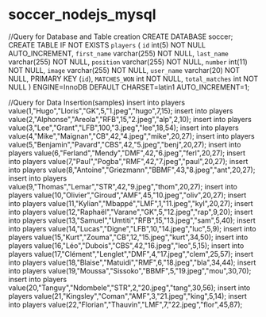 # soccer_nodejs_mysql
//Query for Database and Table creation 
CREATE DATABASE soccer;
CREATE TABLE IF NOT EXISTS `players` (
  `id` int(5) NOT NULL AUTO_INCREMENT,
  `first_name` varchar(255) NOT NULL,
  `last_name` varchar(255) NOT NULL,
  `position` varchar(255) NOT NULL,
  `number` int(11) NOT NULL,
  `image` varchar(255) NOT NULL,
  `user_name` varchar(20) NOT NULL,
  PRIMARY KEY (`id`),
  `MATCHES_WON` int NOT NULL,
  `total_matches` int NOT NULL
) ENGINE=InnoDB  DEFAULT CHARSET=latin1 AUTO_INCREMENT=1;


//Query for Data Insertion(samples)
insert into players value(1,"Hugo","Lloris","GK",5,"1.jpeg","hugo",7,15);
insert into players value(2,"Alphonse","Areola","RFB",15,"2.jpeg","alp",2,10);
insert into players value(3,"Lee","Grant","LFB",100,"3.jpeg","lee",18,54);
insert into players value(4,"Mike","Maignan","CB",42,"4.jpeg","mike",20,27);
insert into players value(5,"Benjamin","Pavard","CBS",42,"5.jpeg","benj",20,27);
insert into players value(6,"Ferland","Mendy","DMF",42,"6.jpeg","ferl",20,27);
insert into players value(7,"Paul","Pogba","RMF",42,"7.jpeg","paul",20,27);
insert into players value(8,"Antoine","Griezmann","BBMF",43,"8.jpeg","ant",20,27);
insert into players value(9,"Thomas","Lemar","STR",42,"9.jpeg","thom",20,27);
insert into players value(10,"Olivier","Giroud","AMF",45,"10.jpeg","oliv",20,27);
insert into players value(11,"Kylian","Mbappé","LMF",1,"11.jpeg","kyl",20,27);
insert into players value(12,"Raphaël","Varane","GK",5,"12.jpeg","rap",9,20);
insert into players value(13,"Samuel","Umtiti","RFB",15,"13.jpeg","sam",5,40);
insert into players value(14,"Lucas","Digne","LFB",10,"14.jpeg","luc",5,9);
insert into players value(15,"Kurt","Zouma","CB",12,"15.jpeg","kurt",34,50);
insert into players value(16,"Léo","Dubois","CBS",42,"16.jpeg","leo",5,15);
insert into players value(17,"Clément","Lenglet","DMF",4,"17.jpeg","clem",25,57);
insert into players value(18,"Blaise","Matuidi","RMF",6,"18.jpeg","bla",34,44);
insert into players value(19,"Moussa","Sissoko","BBMF",5,"19.jpeg","mou",30,70);
insert into players value(20,"Tanguy","Ndombele","STR",2,"20.jpeg","tang",30,56);
insert into players value(21,"Kingsley","Coman","AMF",3,"21.jpeg","king",5,14);
insert into players value(22,"Florian","Thauvin","LMF",7,"22.jpeg","flor",45,87);
